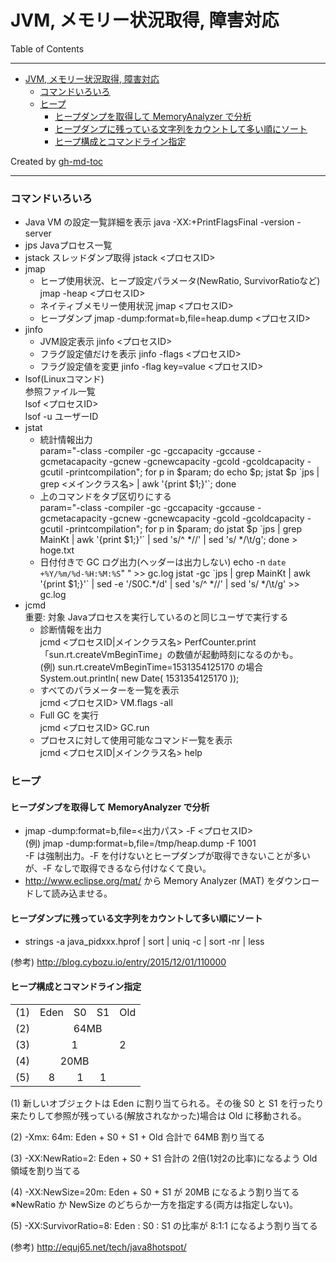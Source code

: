 # JVM, メモリー状況取得, 障害対応

Table of Contents

---

* [JVM, メモリー状況取得, 障害対応](#jvm-メモリー状況取得-障害対応)
  * [コマンドいろいろ](#コマンドいろいろ)
  * [ヒープ](#ヒープ)
    * [ヒープダンプを取得して MemoryAnalyzer で分析](#ヒープダンプを取得して-memoryanalyzer-で分析)
    * [ヒープダンプに残っている文字列をカウントして多い順にソート](#ヒープダンプに残っている文字列をカウントして多い順にソート)
    * [ヒープ構成とコマンドライン指定](#ヒープ構成とコマンドライン指定)

Created by [gh-md-toc](https://github.com/ekalinin/github-markdown-toc)

---

### コマンドいろいろ

* Java VM の設定一覧詳細を表示
java -XX:+PrintFlagsFinal -version -server
* jps
Javaプロセス一覧
* jstack
スレッドダンプ取得
jstack <プロセスID>
* jmap
  * ヒープ使用状況、ヒープ設定パラメータ(NewRatio, SurvivorRatioなど)
    jmap -heap <プロセスID>
  * ネイティブメモリー使用状況
    jmap <プロセスID>
  * ヒープダンプ
    jmap -dump:format=b,file=heap.dump <プロセスID>
* jinfo
  * JVM設定表示
    jinfo <プロセスID>
  * フラグ設定値だけを表示
    jinfo -flags <プロセスID>
  * フラグ設定値を変更
    jinfo -flag key=value <プロセスID>
* lsof(Linuxコマンド)  
参照ファイル一覧  
lsof <プロセスID>  
lsof -u ユーザーID  
* jstat  
  * 統計情報出力  
param="-class -compiler -gc -gccapacity -gccause -gcmetacapacity -gcnew -gcnewcapacity -gcold -gcoldcapacity -gcutil -printcompilation"; for p in $param; do echo $p; jstat $p \`jps | grep <メインクラス名> | awk '{print $1;}'\`; done  
  * 上のコマンドをタブ区切りにする  
param="-class -compiler -gc -gccapacity -gccause -gcmetacapacity -gcnew -gcnewcapacity -gcold -gcoldcapacity -gcutil -printcompilation"; for p in $param; do jstat $p \`jps | grep MainKt | awk '{print $1;}'\` | sed 's/^  *//' | sed 's/  */\t/g'; done > hoge.txt
  * 日付付きで GC ログ出力(ヘッダーは出力しない)
echo -n `date +%Y/%m/%d-%H:%M:%S`"      " >> gc.log
jstat -gc \`jps | grep MainKt | awk '{print $1;}'\` | sed -e '/S0C.*/d'  | sed 's/^  *//' | sed 's/  */\t/g' >> gc.log
* jcmd  
重要: 対象 Javaプロセスを実行しているのと同じユーザで実行する  
  * 診断情報を出力  
jcmd <プロセスID|メインクラス名> PerfCounter.print  
「sun.rt.createVmBeginTime」の数値が起動時刻になるのかも。  
(例) sun.rt.createVmBeginTime=1531354125170 の場合  
System.out.println( new Date( 1531354125170 ));  
  * すべてのパラメーターを一覧を表示  
jcmd <プロセスID> VM.flags -all
  * Full GC を実行  
jcmd <プロセスID> GC.run
  * プロセスに対して使用可能なコマンド一覧を表示  
jcmd <プロセスID|メインクラス名> help

### ヒープ
#### ヒープダンプを取得して MemoryAnalyzer で分析

* jmap -dump:format=b,file=<出力パス> -F <プロセスID>  
(例) jmap -dump:format=b,file=/tmp/heap.dump -F 1001  
-F は強制出力。-F を付けないとヒープダンプが取得できないことが多いが、-F なしで取得できるなら付けなくて良い。
* http://www.eclipse.org/mat/ から Memory Analyzer (MAT) をダウンロードして読み込ませる。

#### ヒープダンプに残っている文字列をカウントして多い順にソート

* strings -a java_pidxxx.hprof | sort | uniq -c | sort -nr | less

(参考) http://blog.cybozu.io/entry/2015/12/01/110000

#### ヒープ構成とコマンドライン指定

<table>
<tr><td>(1)</td><td>Eden</td><td>S0</td><td>S1</td><td>Old</td></tr>
<tr><td>(2)</td><td colspan=4 align="center">64MB</td></tr>
<tr><td>(3)</td><td colspan=3 align="center">1</td><td>2</td></tr>
<tr><td>(4)</td><td colspan=3 align="center">20MB</td></tr>
<tr><td>(5)</td><td align="center">8</td><td align="center">1</td><td align="center">1</td></tr>
</table>

(1) 新しいオブジェクトは Eden に割り当てられる。その後 S0 と S1 を行ったり来たりして参照が残っている(解放されなかった)場合は Old に移動される。

(2) -Xmx: 64m: Eden + S0 + S1 + Old 合計で 64MB 割り当てる

(3) -XX:NewRatio=2: Eden + S0 + S1 合計の 2倍(1対2の比率)になるよう Old領域を割り当てる

(4) -XX:NewSize=20m: Eden + S0 + S1 が 20MB になるよう割り当てる  
※NewRatio か NewSize のどちらか一方を指定する(両方は指定しない)。

(5) -XX:SurvivorRatio=8: Eden : S0 : S1 の比率が 8:1:1 になるよう割り当てる

(参考) http://equj65.net/tech/java8hotspot/

